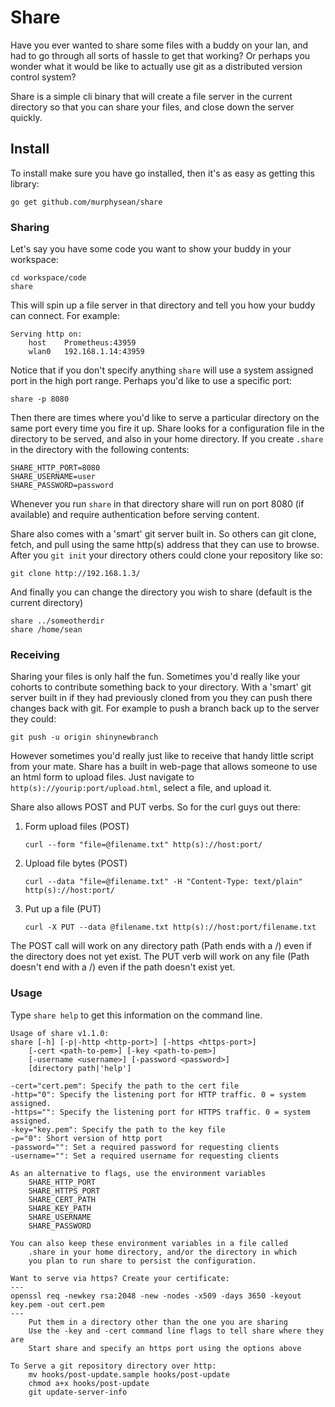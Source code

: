 Share
===

Have you ever wanted to share some files with a buddy on your lan, and had to go through all 
sorts of hassle to get that working? Or perhaps you wonder what it would be like to actually use 
git as a distributed version control system?

Share is a simple cli binary that will create a file server in the current directory so that you 
can share your files, and close down the server quickly.

Install
---

To install make sure you have go installed, then it's as easy as getting this library:

	go get github.com/murphysean/share
	
### Sharing

Let's say you have some code you want to show your buddy in your workspace:

	cd workspace/code
	share
	
This will spin up a file server in that directory and tell you how your buddy can connect. For 
example:

	Serving http on:
		host	Prometheus:43959
		wlan0	192.168.1.14:43959
		
Notice that if you don't specify anything `share` will use a system assigned port in the high 
port range. Perhaps you'd like to use a specific port:

	share -p 8080
	
Then there are times where you'd like to serve a particular directory on the same port every 
time you fire it up. Share looks for a configuration file in the directory to be served, and 
also in your home directory. If you create `.share` in the directory with the following 
contents:

	SHARE_HTTP_PORT=8080
	SHARE_USERNAME=user
	SHARE_PASSWORD=password
	
Whenever you run `share` in that directory share will run on port 8080 (if available) and 
require authentication before serving content.

Share also comes with a 'smart' git server built in. So others can git clone, fetch, and pull 
using the same http(s) address that they can use to browse. After you `git init` your directory 
others could clone your repository like so:

	git clone http://192.168.1.3/
	
And finally you can change the directory you wish to share (default is the current directory)

	share ../someotherdir
	share /home/sean
	
### Receiving

Sharing your files is only half the fun. Sometimes you'd really like your cohorts to contribute 
something back to your directory. With a 'smart' git server built in if they had previously 
cloned from you they can push there changes back with git. For example to push a branch back up 
to the server they could:

	git push -u origin shinynewbranch
	
However sometimes you'd really just like to receive that handy little script from your mate. 
Share has a built in web-page that allows someone to use an html form to upload files. Just 
navigate to `http(s)://yourip:port/upload.html`, select a file, and upload it.

Share also allows POST and PUT verbs. So for the curl guys out there:

1. Form upload files (POST)

	`curl --form "file=@filename.txt" http(s)://host:port/`
	
2. Upload file bytes (POST)

	`curl --data "file=@filename.txt" -H "Content-Type: text/plain" http(s)://host:port/`
	
3. Put up a file (PUT)

	`curl -X PUT --data @filename.txt http(s)://host:port/filename.txt`
	
The POST call will work on any directory path (Path ends with a /) even if the directory does not yet 
exist. The PUT verb will work on any file (Path doesn't end with a /) even if the path doesn't exist 
yet.

### Usage

Type `share help` to get this information on the command line.

	Usage of share v1.1.0:
	share [-h] [-p|-http <http-port>] [-https <https-port>]
		[-cert <path-to-pem>] [-key <path-to-pem>]
		[-username <username>] [-password <password>]
		[directory path|'help']

	-cert="cert.pem": Specify the path to the cert file
	-http="0": Specify the listening port for HTTP traffic. 0 = system assigned.
	-https="": Specify the listening port for HTTPS traffic. 0 = system assigned.
	-key="key.pem": Specify the path to the key file
	-p="0": Short version of http port
	-password="": Set a required password for requesting clients
	-username="": Set a required username for requesting clients

	As an alternative to flags, use the environment variables 
		SHARE_HTTP_PORT
		SHARE_HTTPS_PORT
		SHARE_CERT_PATH
		SHARE_KEY_PATH
		SHARE_USERNAME
		SHARE_PASSWORD

	You can also keep these environment variables in a file called
		.share in your home directory, and/or the directory in which
		you plan to run share to persist the configuration.

	Want to serve via https? Create your certificate:
	---
	openssl req -newkey rsa:2048 -new -nodes -x509 -days 3650 -keyout key.pem -out cert.pem
	---
		Put them in a directory other than the one you are sharing
		Use the -key and -cert command line flags to tell share where they are
		Start share and specify an https port using the options above

	To Serve a git repository directory over http:
		mv hooks/post-update.sample hooks/post-update
		chmod a+x hooks/post-update
		git update-server-info

